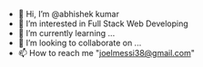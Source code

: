 - 👋 Hi, I’m @abhishek kumar
- 👀 I’m interested in Full Stack Web Developing
- 🌱 I’m currently learning ...
- 💞️ I’m looking to collaborate on ...
- 📫 How to reach me "joelmessi38@gmail.com"

<!---
messijoel/messijoel is a ✨ special ✨ repository because its `README.md` (this file) appears on your GitHub profile.
You can click the Preview link to take a look at your changes.
--->
